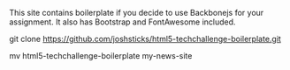 This site contains boilerplate if you decide to use Backbonejs for your assignment. It also has Bootstrap and FontAwesome included.

git clone https://github.com/joshsticks/html5-techchallenge-boilerplate.git

mv html5-techchallenge-boilerplate my-news-site

